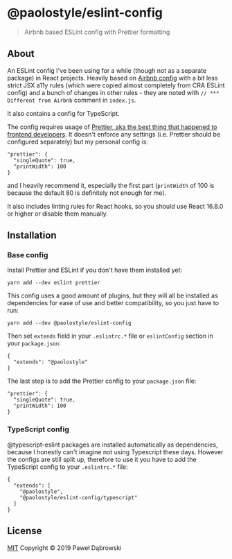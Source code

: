# @paolostyle/eslint-config
> Airbnb based ESLint config with Prettier formatting

## About

An ESLint config I've been using for a while (though not as a separate package) in React projects.
Heavily based on [Airbnb config](https://github.com/airbnb/javascript/tree/master/packages/eslint-config-airbnb) with a bit less strict JSX a11y rules (which were copied almost completely from CRA ESLint config) and a bunch of changes in other rules - they are noted with `// *** Different from Airbnb` comment in `index.js`.

It also contains a config for TypeScript.

The config requires usage of [Prettier, aka the best thing that happened to frontend developers](https://prettier.io/). It doesn't enforce any settings (i.e. Prettier should be configured separately) but my personal config is:
```
"prettier": {
  "singleQuote": true,
  "printWidth": 100
}
```
and I heavily recommend it, especially the first part (`printWidth` of 100 is because the default 80 is definitely not enough for me).

It also includes linting rules for React hooks, so you should use React 16.8.0 or higher or disable them manually.

## Installation

### Base config
Install Prettier and ESLint if you don't have them installed yet:
```
yarn add --dev eslint prettier
```
This config uses a good amount of plugins, but they will all be installed as dependencies for ease of use and better compatibility, so you just have to run:
```
yarn add --dev @paolostyle/eslint-config
```
Then set `extends` field in your `.eslintrc.*` file or `eslintConfig` section in your `package.json`:
```
{
  "extends": "@paolostyle"
}
```
The last step is to add the Prettier config to your `package.json` file:
```
"prettier": {
  "singleQuote": true,
  "printWidth": 100
}
```

### TypeScript config
@typescript-eslint packages are installed automatically as dependencies, because I honestly can't imagine not using Typescript these days. However the configs are still split up, therefore to use it you have to add the TypeScript config to your `.eslintrc.*` file:
```
{
  "extends": [
    "@paolostyle",
    "@paolostyle/eslint-config/typescript"
  ]
}
```

## License
[MIT](https://github.com/paolostyle/eslint-config/blob/master/LICENSE)
Copyright &copy; 2019 Paweł Dąbrowski
